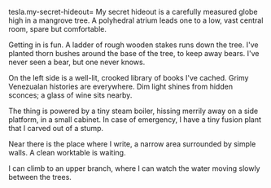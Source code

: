 tesla.my-secret-hideout=
My secret hideout is a carefully measured globe high in a mangrove tree. A polyhedral atrium leads one to a low, vast central room, spare but comfortable.

Getting in is fun. A ladder of rough wooden stakes runs down the tree. I've planted thorn bushes around the base of the tree, to keep away bears. I've never seen a bear, but one never knows.

On the left side is a well-lit, crooked library of books I've cached. Grimy Venezualan histories are everywhere. Dim light shines from hidden sconces; a glass of wine sits nearby.

The thing is powered by a tiny steam boiler, hissing merrily away on a side platform, in a small cabinet. In case of emergency, I have a tiny fusion plant that I carved out of a stump.

Near there is the place where I write, a narrow area surrounded by simple walls. A clean worktable is waiting.

I can climb to an upper branch, where I can watch the water moving slowly between the trees.
